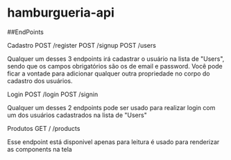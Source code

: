 # hamburgueria-api
##EndPoints

Cadastro
POST /register
POST /signup
POST /users

Qualquer um desses 3 endpoints irá cadastrar o usuário na lista de "Users", sendo que os campos obrigatórios são os de email e password. Você pode ficar a vontade para adicionar qualquer outra propriedade no corpo do cadastro dos usuários.

Login
POST /login
POST /signin

Qualquer um desses 2 endpoints pode ser usado para realizar login com um dos usuários cadastrados na lista de "Users"

Produtos
GET / /products

Esse endpoint está disponivel apenas para leitura  é usado para renderizar as components na tela
